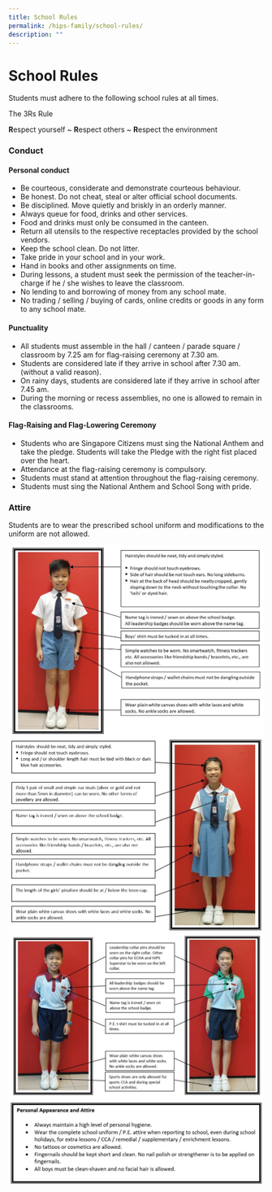 ```yaml
---
title: School Rules
permalink: /hips-family/school-rules/
description: ""
---
```

# School Rules

Students must adhere to the following school rules at all times.

The 3Rs Rule

**R**espect yourself ~
 **R**espect others ~
 **R**espect the environment 



### Conduct

#### Personal conduct
* Be courteous, considerate and demonstrate courteous behaviour.
* Be honest. Do not cheat, steal or alter official school documents.
* Be disciplined. Move quietly and briskly in an orderly manner.
* Always queue for food, drinks and other services. 
* Food and drinks must only be consumed in the canteen.
* Return all utensils to the respective receptacles provided by the school vendors.
* Keep the school clean. Do not litter.
* Take pride in your school and in your work.
* Hand in books and other assignments on time.
* During lessons, a student must seek the permission of the teacher-in-charge if he / she wishes to leave the classroom.
* No lending to and borrowing of money from any school mate.
* No trading / selling / buying of cards, online credits or goods in any form to any school mate.

#### Punctuality

* All students must assemble in the hall / canteen / parade square / classroom by 7.25 am for flag-raising ceremony at 7.30 am.
* Students are considered late if they arrive in school after 7.30 am. (without a valid reason).
* On rainy days, students are considered late if they arrive in school after 7.45 am.
* During the morning or recess assemblies, no one is allowed to remain in the classrooms.


#### Flag-Raising and Flag-Lowering Ceremony

*  Students who are Singapore Citizens must sing the National Anthem and take the pledge. Students will take the Pledge with the right fist placed over the heart.
*  Attendance at the flag-raising ceremony is compulsory. 
*  Students must stand at attention throughout the flag-raising ceremony.
*  Students must sing the National Anthem and School Song with pride.

### Attire


Students are to wear the prescribed school uniform and modifications to the uniform are not allowed.

![](/images/School%20uniform_boy2.jpg)
![](/images/School%20Uniform_girl.jpeg)
![](/images/PE%20tshirt.jpg)
![](/images/Personal%20appearance.jpeg)